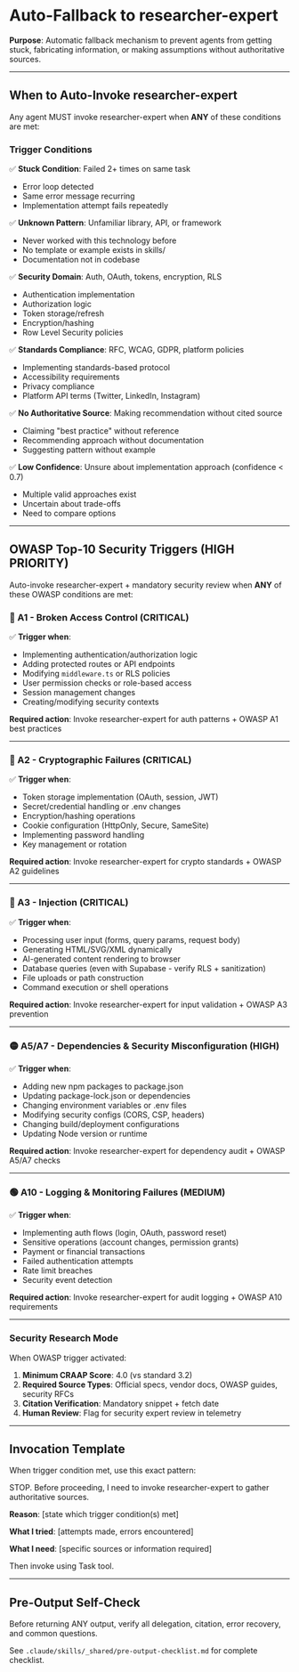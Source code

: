# Auto-Fallback to researcher-expert

**Purpose**: Automatic fallback mechanism to prevent agents from getting stuck, fabricating information, or making assumptions without authoritative sources.

---

## When to Auto-Invoke researcher-expert

Any agent MUST invoke researcher-expert when **ANY** of these conditions are met:

### Trigger Conditions

✅ **Stuck Condition**: Failed 2+ times on same task
- Error loop detected
- Same error message recurring
- Implementation attempt fails repeatedly

✅ **Unknown Pattern**: Unfamiliar library, API, or framework
- Never worked with this technology before
- No template or example exists in skills/
- Documentation not in codebase

✅ **Security Domain**: Auth, OAuth, tokens, encryption, RLS
- Authentication implementation
- Authorization logic
- Token storage/refresh
- Encryption/hashing
- Row Level Security policies

✅ **Standards Compliance**: RFC, WCAG, GDPR, platform policies
- Implementing standards-based protocol
- Accessibility requirements
- Privacy compliance
- Platform API terms (Twitter, LinkedIn, Instagram)

✅ **No Authoritative Source**: Making recommendation without cited source
- Claiming "best practice" without reference
- Recommending approach without documentation
- Suggesting pattern without example

✅ **Low Confidence**: Unsure about implementation approach (confidence < 0.7)
- Multiple valid approaches exist
- Uncertain about trade-offs
- Need to compare options

---

## OWASP Top-10 Security Triggers (HIGH PRIORITY)

Auto-invoke researcher-expert + mandatory security review when **ANY** of these OWASP conditions are met:

### 🔴 A1 - Broken Access Control (CRITICAL)

✅ **Trigger when**:
- Implementing authentication/authorization logic
- Adding protected routes or API endpoints
- Modifying `middleware.ts` or RLS policies
- User permission checks or role-based access
- Session management changes
- Creating/modifying security contexts

**Required action**: Invoke researcher-expert for auth patterns + OWASP A1 best practices

---

### 🔴 A2 - Cryptographic Failures (CRITICAL)

✅ **Trigger when**:
- Token storage implementation (OAuth, session, JWT)
- Secret/credential handling or .env changes
- Encryption/hashing operations
- Cookie configuration (HttpOnly, Secure, SameSite)
- Implementing password handling
- Key management or rotation

**Required action**: Invoke researcher-expert for crypto standards + OWASP A2 guidelines

---

### 🔴 A3 - Injection (CRITICAL)

✅ **Trigger when**:
- Processing user input (forms, query params, request body)
- Generating HTML/SVG/XML dynamically
- AI-generated content rendering to browser
- Database queries (even with Supabase - verify RLS + sanitization)
- File uploads or path construction
- Command execution or shell operations

**Required action**: Invoke researcher-expert for input validation + OWASP A3 prevention

---

### 🟡 A5/A7 - Dependencies & Security Misconfiguration (HIGH)

✅ **Trigger when**:
- Adding new npm packages to package.json
- Updating package-lock.json or dependencies
- Changing environment variables or .env files
- Modifying security configs (CORS, CSP, headers)
- Changing build/deployment configurations
- Updating Node version or runtime

**Required action**: Invoke researcher-expert for dependency audit + OWASP A5/A7 checks

---

### 🟢 A10 - Logging & Monitoring Failures (MEDIUM)

✅ **Trigger when**:
- Implementing auth flows (login, OAuth, password reset)
- Sensitive operations (account changes, permission grants)
- Payment or financial transactions
- Failed authentication attempts
- Rate limit breaches
- Security event detection

**Required action**: Invoke researcher-expert for audit logging + OWASP A10 requirements

---

### Security Research Mode

When OWASP trigger activated:
1. **Minimum CRAAP Score**: 4.0 (vs standard 3.2)
2. **Required Source Types**: Official specs, vendor docs, OWASP guides, security RFCs
3. **Citation Verification**: Mandatory snippet + fetch date
4. **Human Review**: Flag for security expert review in telemetry

---

## Invocation Template

When trigger condition met, use this exact pattern:

STOP. Before proceeding, I need to invoke researcher-expert to gather authoritative sources.

**Reason**: [state which trigger condition(s) met]

**What I tried**: [attempts made, errors encountered]

**What I need**: [specific sources or information required]

Then invoke using Task tool.

---

## Pre-Output Self-Check

Before returning ANY output, verify all delegation, citation, error recovery, and common questions.

See `.claude/skills/_shared/pre-output-checklist.md` for complete checklist.
